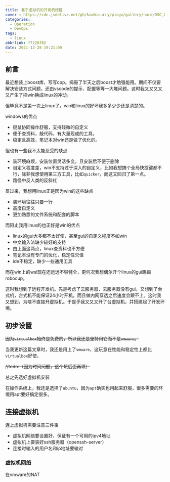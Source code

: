 ```yaml
---
title: 基于虚拟机的开发机搭建
cover : https://cdn.jsdelivr.net/gh/kawhicurry/picgo/gallery/nord/DSC_0143.JPG
categories:
  - Operation
  - DevOps
tags:
  - linux
abbrlink: f7220f82
date: 2021-12-28 19:21:00
---
```


## 前言

最近想装上boost库，写写cpp。捣鼓了半天之后boost才勉强能用。期间不仅要解决安装方式问题，还由vscode的提示、配置等等一大堆问题。这时我又又又又又产生了把win换成linux的冲动。

但毕竟不是第一次上linux了，win和linux的好坏我多多少少还是清楚的。

windows的优点

- 键鼠协同操作舒服，支持轻微的自定义
- 便于查资料，敲代码，有大量现成的工具。
- 稳定且高效，笔记本对win还是做了优化的。

但也有一些我不太能忍受的缺点

- 装环境麻烦，安装位置灵活多变，且安装后不便于删除
- 自定义程度差，win不支持过于深入的自定义，比如我想搞个全局快捷键都不行，除非我想使用第三方工具，比如`quicker`，而这又回归了第一点。
- 路径中反人类的反斜杠

反过来，我想用linux正是因为win的这些缺点

- 装环境往往只要一行
- 高度自定义
- 更加熟悉的文件系统和配套的脚本

而阻止我用linux的也正好是win的优点

- linux的gui大多都不太好使，甚至gui的自定义程度不如win
- 中文输入法缺少较好的支持
- 由上面这两点，linux查资料也不方便
- 笔记本没有专门的优化，稳定性欠佳
- ide不稳定，缺少一些通用工具

而在win上的wsl现在还远远不够健全，更何况我想偶尔开个linux的gui踢踢robocup。

这时我想到了远程开发机。先是考虑了云服务器，云服务器没有gui。又想到了台式机，台式机不能保证24小时开机，而且做内网穿透之后速度会跟不上。这时我又想到，为啥不直接开虚拟机。于是乎我又又又开了台虚拟机，并搭建起了开发环境。

## 初步设置

~~因为`virtualbox`始终是免费的，所以我还是坚持用它而不是`vmware`。~~

当我更新这篇文章时，我还是用上了`vmware`，这玩意在性能和稳定性上都比`virtualbox`好使。

~~//todo:（因为时间问题，这个坑后面再填）~~

总之先选好虚拟机安装

在操作系统上，我还是选择了`ubuntu`，因为`apt`确实也用起来舒服，很多需要的环境用apt要好搞定很多。

## 连接虚拟机

连上虚拟机需要注意三件事

- 虚拟机网络要设置好，保证有一个可用的ipv4地址
- 虚拟机上要装好ssh服务器（openssh-server）
- 连接时输入的用户名和ip地址要输对

### 虚拟机网络

在vmware的NAT